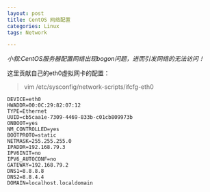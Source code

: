 ```yaml
---
layout: post
title: CentOS 网络配置
categories: Linux
tags: Network

---
```


*小叙:CentOS服务器配置网络出现bogon问题，进而引发网络的无法访问！*

这里贡献自己的eth0虚拟网卡的配置：

>	vim /etc/sysconfig/network-scripts/ifcfg-eth0
	
	DEVICE=eth0
	HWADDR=00:0C:29:82:07:12
	TYPE=Ethernet
	UUID=cb5caa1e-7309-4469-833b-c01cb809973b
	ONBOOT=yes
	NM_CONTROLLED=yes
	BOOTPROTO=static
	NETMASK=255.255.255.0
	IPADDR=192.168.79.3
	IPV6INIT=no
	IPV6_AUTOCONF=no
	GATEWAY=192.168.79.2
	DNS1=8.8.8.8
	DNS2=8.8.4.4
	DOMAIN=localhost.localdomain
